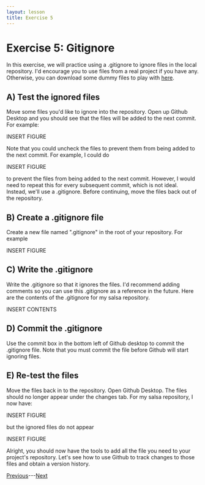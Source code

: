 ```yaml
---
layout: lesson
title: Exercise 5
---
```


# Exercise 5: Gitignore

In this exercise, we will practice using a .gitignore to ignore files in the local repository. I'd encourage you to use files from a real project if you have any. Otherwise, you can download some dummy files to play with <a href="ignore.zip" download>here</a>.

## A) Test the ignored files

Move some files you'd like to ignore into the repository. Open up Github Desktop and you should see that the files will be added to the next commit. For example:

INSERT FIGURE

Note that you could uncheck the files to prevent them from being added to the next commit. For example, I could do

INSERT FIGURE

to prevent the files from being added to the next commit. However, I would need to repeat this for every subsequent commit, which is not ideal. Instead, we'll use a .gitignore. Before continuing, move the files back out of the repository.

## B) Create a .gitignore file

Create a new file named ".gitignore" in the root of your repository. For example

INSERT FIGURE

## C) Write the .gitignore

Write the .gitignore so that it ignores the files. I'd recommend adding comments so you can use this .gitignore as a reference in the future. Here are the contents of the .gitignore for my salsa repository.

INSERT CONTENTS

## D) Commit the .gitignore

Use the commit box in the bottom left of Github desktop to commit the .gitignore file. Note that you must commit the file before Github will start ignoring files.

## E) Re-test the files

Move the files back in to the repository. Open Github Desktop. The files should no longer appear under the changes tab. For my salsa repository, I now have:

INSERT FIGURE

but the ignored files do not appear

INSERT FIGURE


Alright, you should now have the tools to add all the file you need to your project's repository. Let's see how to use Github to track changes to those files and obtain a version history.

[Previous](05-gitignore)---[Next](exercise-6)
